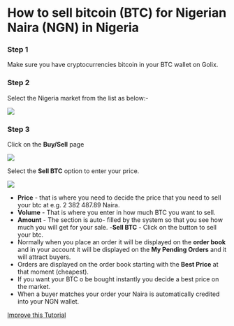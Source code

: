 # How to sell bitcoin (BTC) for Nigerian Naira (NGN) in Nigeria


### Step 1 
Make sure you have cryptocurrencies bitcoin in your BTC  wallet on Golix.

### Step 2
Select the Nigeria market from the list as below:-

![
](https://lh3.googleusercontent.com/tNDqQylJBwiB3U6Onj6XeaK8Py2UY8hHiLKUP8bERTT8yj3OM_dLeJxYwuQfbNmhRFYX3HimmwDI)


### Step 3
Click on the **Buy/Sell** page

![
](https://lh3.googleusercontent.com/04MUq_1Xi1ym-IHKOOy1c7ZrwmY1KGCxZT16OA_p9w80oVqCn0WdSCJZdx98zwVPFwwfDHEhj3QJ)

Select the **Sell BTC** option to enter your price.

![
](https://lh3.googleusercontent.com/KfSZ6idywJCNTRD60EXR_6j9xGVRuEmZajKCct4WGv7T9Y80cczhS6PyioSqjyLASmmNgVEI19QA)

- **Price** - that is where you need to decide the price that you need to sell your btc at e.g. 2 382 487.89 Naira.
-  **Volume** - That  is where you enter in how much BTC you want to sell.
- **Amount** - The  section is auto- filled  by the system so that you see how much you will get for your sale.
-**Sell BTC** - Click  on the button to sell your btc.
- Normally when you place an order it will  be displayed  on the **order book**  and in your account it will be displayed on the **My Pending Orders** and it will attract buyers.
- Orders are displayed on the  order book starting with the **Best Price** at that moment (cheapest).
- If you want your BTC o be bought instantly you decide a best price on the market.
- When a buyer matches your order your Naira is automatically  credited into your NGN wallet.

[Improve this Tutorial](./https://github.com/golixdotcom/guides/edit/master/trading/sell_btc_with_ngn_in_nigeria.md)
